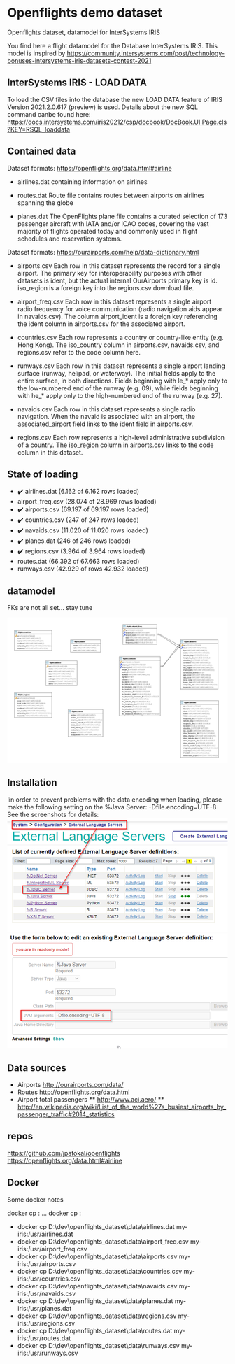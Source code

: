 # Openflights demo dataset
Openflights dataset, datamodel for InterSystems IRIS

You find here a flight datamodel for the Database InterSystems IRIS. This model is inspired by https://community.intersystems.com/post/technology-bonuses-intersystems-iris-datasets-contest-2021

## InterSystems IRIS - LOAD DATA 
To load the CSV files into the database the new LOAD DATA feature of IRIS Version 2021.2.0.617 (preview) is used. Details about the new SQL command canbe found here: https://docs.intersystems.com/iris20212/csp/docbook/DocBook.UI.Page.cls?KEY=RSQL_loaddata

## Contained data
Dataset formats: https://openflights.org/data.html#airline

* airlines.dat 
containing information on airlines

* routes.dat 
Route file contains routes between airports on airlines spanning the globe

* planes.dat 
The OpenFlights plane file contains a curated selection of 173 passenger aircraft with IATA and/or ICAO codes, covering the vast majority of flights operated today and commonly used in flight schedules and reservation systems.

Dataset formats: https://ourairports.com/help/data-dictionary.html

* airports.csv 
Each row in this dataset represents the record for a single airport. The primary key for interoperability purposes with other datasets is ident, but the actual internal OurAirports primary key is id. iso_region is a foreign key into the regions.csv download file. 

* airport_freq.csv 
Each row in this dataset represents a single airport radio frequency for voice communication (radio navigation aids appear in navaids.csv). The column airport_ident is a foreign key referencing the ident column in airports.csv for the associated airport. 
* countries.csv 
Each row represents a country or country-like entity (e.g. Hong Kong). The iso_country column in airports.csv, navaids.csv, and regions.csv refer to the code column here. 
* runways.csv 
Each row in this dataset represents a single airport landing surface (runway, helipad, or waterway). The initial fields apply to the entire surface, in both directions. Fields beginning with le_* apply only to the low-numbered end of the runway (e.g. 09), while fields beginning with he_* apply only to the high-numbered end of the runway (e.g. 27). 
* navaids.csv 
Each row in this dataset represents a single radio navigation. When the navaid is associated with an airport, the associated_airport field links to the ident field in airports.csv. 
* regions.csv 
Each row represents a high-level administrative subdivision of a country. The iso_region column in airports.csv links to the code column in this dataset. 

## State of loading

* :heavy_check_mark: airlines.dat (6.162 of 6.162 rows loaded)
* airport_freq.csv (28.074 of 28.969 rows loaded)
* :heavy_check_mark: airports.csv (69.197 of 69.197 rows loaded) 
* :heavy_check_mark: countries.csv (247 of 247 rows loaded)
* :heavy_check_mark: navaids.csv (11.020 of 11.020 rows loaded)
* :heavy_check_mark: planes.dat (246 of 246 rows loaded)
* :heavy_check_mark: regions.csv (3.964 of 3.964 rows loaded)
* routes.dat (66.392 of 67.663 rows loaded)
* runways.csv (42.929 of  rows 42.932 loaded)

## datamodel

FKs are not all set... stay tune

![all tables and row counts](/doc/datamodel.png)

## Installation

Iin order to prevent problems with the data encoding when loading, please make the following setting on the %Java Server: -Dfile.encoding=UTF-8
See the screenshots for details:
![%Java Server Settings](/doc/change_jvm_param_for_javaserver.png)
![%Java Server Param](/doc/change_jvm_param_for_javaserver_file_encoding.png)

## Data sources

* Airports http://ourairports.com/data/
* Routes http://openflights.org/data.html
* Airport total passengers
** http://www.aci.aero/
** http://en.wikipedia.org/wiki/List_of_the_world%27s_busiest_airports_by_passenger_traffic#2014_statistics


## repos
https://github.com/jpatokal/openflights
https://openflights.org/data.html#airline

## Docker
Some docker notes

docker cp <src-path> <container>:<dest-path> ... 
docker cp <container>:<src-path> <local-dest-path>


* docker cp D:\dev\openflights_dataset\data\airlines.dat my-iris:/usr/airlines.dat
* docker cp D:\dev\openflights_dataset\data\airport_freq.csv my-iris:/usr/airport_freq.csv
* docker cp D:\dev\openflights_dataset\data\airports.csv my-iris:/usr/airports.csv
* docker cp D:\dev\openflights_dataset\data\countries.csv my-iris:/usr/countries.csv
* docker cp D:\dev\openflights_dataset\data\navaids.csv my-iris:/usr/navaids.csv
* docker cp D:\dev\openflights_dataset\data\planes.dat my-iris:/usr/planes.dat
* docker cp D:\dev\openflights_dataset\data\regions.csv my-iris:/usr/regions.csv
* docker cp D:\dev\openflights_dataset\data\routes.dat my-iris:/usr/routes.dat
* docker cp D:\dev\openflights_dataset\data\runways.csv my-iris:/usr/runways.csv